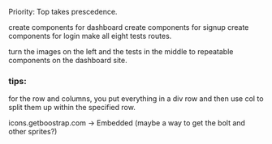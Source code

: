 Priority: Top takes prescedence.

create components for dashboard
create components for signup
create components for login
make all eight tests routes.


turn the images on the left and the tests in the middle to repeatable components on the dashboard site.

### tips:
for the row and columns, you put everything in a div row and then use col to split them up within the specified row.

icons.getboostrap.com -> Embedded (maybe a way to get the bolt and other sprites?)